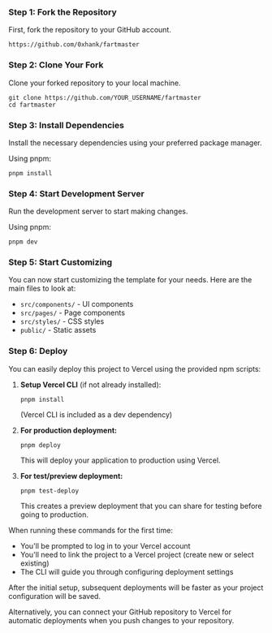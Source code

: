 ### Step 1: Fork the Repository

First, fork the repository to your GitHub account.

```
https://github.com/0xhank/fartmaster
```

### Step 2: Clone Your Fork

Clone your forked repository to your local machine.

```
git clone https://github.com/YOUR_USERNAME/fartmaster
cd fartmaster
```

### Step 3: Install Dependencies

Install the necessary dependencies using your preferred package manager.

Using pnpm:

```
pnpm install
```

### Step 4: Start Development Server

Run the development server to start making changes.

Using pnpm:

```
pnpm dev
```

### Step 5: Start Customizing

You can now start customizing the template for your needs. Here are the main files to look at:

-   `src/components/` - UI components
-   `src/pages/` - Page components
-   `src/styles/` - CSS styles
-   `public/` - Static assets

### Step 6: Deploy

You can easily deploy this project to Vercel using the provided npm scripts:

1. **Setup Vercel CLI** (if not already installed):

    ```
    pnpm install
    ```

    (Vercel CLI is included as a dev dependency)

2. **For production deployment:**

    ```
    pnpm deploy
    ```

    This will deploy your application to production using Vercel.

3. **For test/preview deployment:**
    ```
    pnpm test-deploy
    ```
    This creates a preview deployment that you can share for testing before going to production.

When running these commands for the first time:

-   You'll be prompted to log in to your Vercel account
-   You'll need to link the project to a Vercel project (create new or select existing)
-   The CLI will guide you through configuring deployment settings

After the initial setup, subsequent deployments will be faster as your project configuration will be saved.

Alternatively, you can connect your GitHub repository to Vercel for automatic deployments when you push changes to your repository.
